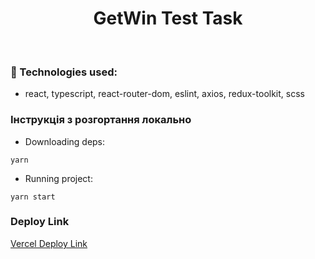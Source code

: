 <h1 align="center">GetWin Test Task</h1>

<br />

### 🚀 Technologies used:

-   react, typescript, react-router-dom, eslint, axios, redux-toolkit, scss

### Інструкція з розгортання локально

-   Downloading deps:

```
yarn
```

-   Running project:

```
yarn start
```

### Deploy Link

[Vercel Deploy Link](https://getwin-test-task-technoloverbaby.vercel.app/?page=1)

<br />
